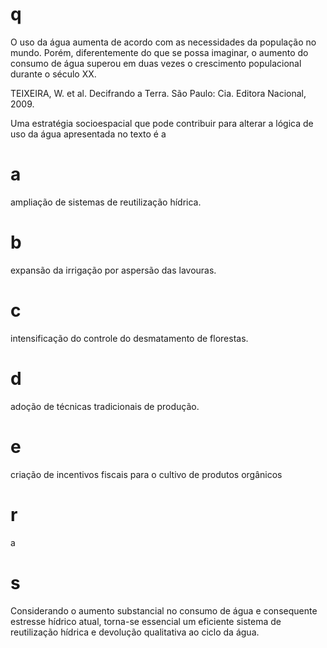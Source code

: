 # q
O uso da água aumenta de acordo com as necessidades da população no mundo. Porém, diferentemente do que se possa imaginar, o aumento do consumo de água superou em duas vezes o crescimento populacional durante o século XX.

TEIXEIRA, W. et al. Decifrando a Terra. São Paulo: Cia. Editora Nacional, 2009.

Uma estratégia socioespacial que pode contribuir para alterar a lógica de uso da água apresentada no texto é a

# a
ampliação de sistemas de reutilização hídrica.

# b
expansão da irrigação por aspersão das lavouras.

# c
intensificação do controle do desmatamento de florestas.

# d
adoção de técnicas tradicionais de produção.

# e
criação de incentivos fiscais para o cultivo de produtos orgânicos

# r
a

# s
Considerando o aumento substancial no consumo de água e consequente estresse hídrico atual, torna-se essencial um eficiente sistema de reutilização hídrica e devolução qualitativa ao ciclo da água.
